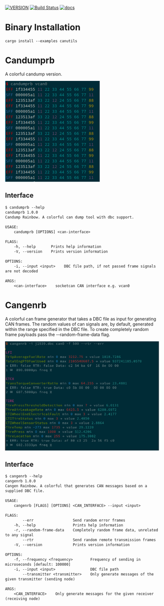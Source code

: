 [![VERSION](https://img.shields.io/crates/v/canutils.svg)](https://crates.io/crates/canutils)
[![Build Status](https://travis-ci.org/marcelbuesing/canutils-rs.svg?branch=master)](https://travis-ci.org/marcelbuesing/canutils-rs)
[![docs](https://docs.rs/canutils/badge.svg)](https://docs.rs/canutils)

# Binary Installation

```
cargo install --examples canutils
```

# Candumprb

A colorful candump version.

![screenshot](screenshot_candumprb.png)

## Interface

```
$ candumprb --help
candumprb 1.0.0
Candump Rainbow. A colorful can dump tool with dbc support.

USAGE:
    candumprb [OPTIONS] <can-interface>

FLAGS:
    -h, --help       Prints help information
    -V, --version    Prints version information

OPTIONS:
    -i, --input <input>    DBC file path, if not passed frame signals are not decoded

ARGS:
    <can-interface>    socketcan CAN interface e.g. vcan0
```

# Cangenrb

A colorful can frame generator that takes a DBC file as input for generating CAN frames. The random values of can signals are, by default, generated within the range specified in the DBC file. To create completely random frame payloads pass the --random-frame-data flag.

![screenshot](screenshot_cangenrb.png)

## Interface

```
$ cangenrb --help
cangenrb 1.0.0
Cangen Rainbow. A colorful that generates CAN messages based on a supplied DBC file.

USAGE:
    cangenrb [FLAGS] [OPTIONS] <CAN_INTERFACE> --input <input>

FLAGS:
        --err                  Send random error frames
    -h, --help                 Prints help information
    -r, --random-frame-data    Completely random frame data, unrelated to any signal
        --rtr                  Send random remote transmission frames
    -V, --version              Prints version information

OPTIONS:
    -f, --frequency <frequency>        Frequency of sending in microseconds [default: 100000]
    -i, --input <input>                DBC file path
        --transmitter <transmitter>    Only generate messages of the given transmitter (sending node)

ARGS:
    <CAN_INTERFACE>    Only generate messages for the given receiver (receiving node)
```
